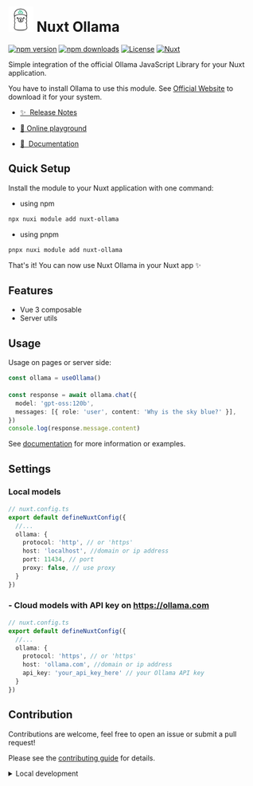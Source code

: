 # <img src="./nuxt-ollama.png" style="width:50px;"> Nuxt Ollama

[![npm version][npm-version-src]][npm-version-href]
[![npm downloads][npm-downloads-src]][npm-downloads-href]
[![License][license-src]][license-href]
[![Nuxt][nuxt-src]][nuxt-href]

Simple integration of the official Ollama JavaScript Library for your Nuxt application.

You have to install Ollama to use this module. See [Official Website](https://ollama.com/download) to download it for your system.

- [✨ &nbsp;Release Notes](/CHANGELOG.md)

- [🏀 Online playground](https://stackblitz.com/github/jericho1060/nuxt-ollama?file=playground%2Fapp.vue)

- [📖 &nbsp;Documentation](https://nuxt-ollama.jericho.dev/)

## Quick Setup

Install the module to your Nuxt application with one command:
- using npm
```bash
npx nuxi module add nuxt-ollama

```
- using pnpm
```bash
pnpx nuxi module add nuxt-ollama
```

That's it! You can now use Nuxt Ollama in your Nuxt app ✨

## Features

- Vue 3 composable
- Server utils

## Usage

Usage on pages or server side:

```ts
const ollama = useOllama()

const response = await ollama.chat({
  model: 'gpt-oss:120b',
  messages: [{ role: 'user', content: 'Why is the sky blue?' }],
})
console.log(response.message.content)
```

See [documentation](https://nuxt-ollama.jericho.dev/) for more information or examples.

## Settings

### Local models

```ts
// nuxt.config.ts
export default defineNuxtConfig({
  //...
  ollama: {
    protocol: 'http', // or 'https'
    host: 'localhost', //domain or ip address
    port: 11434, // port
    proxy: false, // use proxy
  }
})
```

### - Cloud models with API key on https://ollama.com

```ts
// nuxt.config.ts
export default defineNuxtConfig({
  //...
  ollama: {
    protocol: 'https', // or 'https'
    host: 'ollama.com', //domain or ip address
    api_key: 'your_api_key_here' // your Ollama API key
  }
})
```


## Contribution

Contributions are welcome, feel free to open an issue or submit a pull request!

Please see the [contributing guide](CONTRIBUTING.md) for details.

<details>
  <summary>Local development</summary>

  ```bash
  # Install dependencies
  pnpm install
  
  # Generate type stubs
  pnpm run dev:prepare
  
  # Develop with the playground
  pnpm run dev
  ```

</details>


<!-- Badges -->

[npm-version-src]: https://img.shields.io/npm/v/nuxt-ollama/latest.svg?style=flat&colorA=020420&colorB=00DC82

[npm-version-href]: https://npmjs.com/package/nuxt-ollama

[npm-downloads-src]: https://img.shields.io/npm/dm/nuxt-ollama.svg?style=flat&colorA=020420&colorB=00DC82

[npm-downloads-href]: https://npmjs.com/package/nuxt-ollama

[license-src]: https://img.shields.io/npm/l/nuxt-ollama.svg?style=flat&colorA=020420&colorB=00DC82

[license-href]: https://npmjs.com/package/nuxt-ollama

[nuxt-src]: https://img.shields.io/badge/Nuxt-020420?logo=nuxt.js

[nuxt-href]: https://nuxt.com
